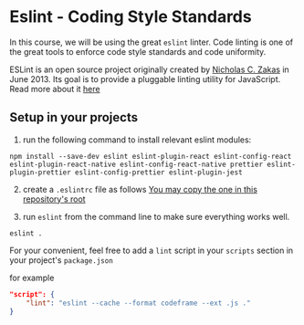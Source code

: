 # Eslint - Coding Style Standards

In  this course, we will be using the great `eslint` linter. Code linting is one of the great tools to enforce code style standards and code uniformity.

ESLint is an open source project originally created by [Nicholas C. Zakas](http://nczonline.net/) in June 2013. Its goal is to provide a pluggable linting utility for JavaScript. Read more about it [here](https://eslint.org/)

## Setup in your projects
1. run the following command to install relevant eslint modules:
```
npm install --save-dev eslint eslint-plugin-react eslint-config-react eslint-plugin-react-native eslint-config-react-native prettier eslint-plugin-prettier eslint-config-prettier eslint-plugin-jest
```
2. create a `.eslintrc` file as follows
[You may copy the one in this repository's root](https://raw.githubusercontent.com/zivl/mobile-course-shenkar-s19/master/README.md)

3. run `eslint` from the command line to make sure everything works well.
```
eslint .
```

For your convenient, feel free to add a `lint` script in your `scripts` section in your project's `package.json`

for example
```json
"script": {
    "lint": "eslint --cache --format codeframe --ext .js ."
}
```
